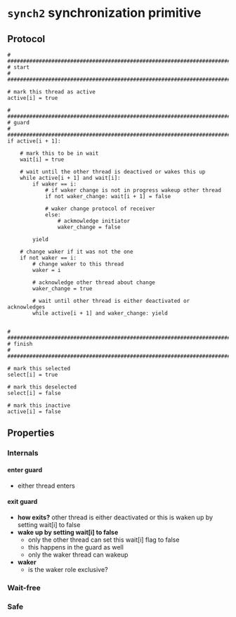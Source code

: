 `synch2` synchronization primitive
===============================================================================

Protocol
-------------------------------------------------------------------------------

    # #########################################################################
    # start
    # #########################################################################

    # mark this thread as active
    active[i] = true

    # #########################################################################
    # guard
    # #########################################################################
    if active[i + 1]:

        # mark this to be in wait 
        wait[i] = true

        # wait until the other thread is deactived or wakes this up
        while active[i + 1] and wait[i]:
            if waker == i:
                # if waker change is not in progress wakeup other thread
                if not waker_change: wait[i + 1] = false
                    
                # waker change protocol of receiver
                else:
                    # ackmowledge initiator
                    waker_change = false

            yield

        # change waker if it was not the one
        if not waker == i:
            # change waker to this thread
            waker = i

            # acknowledge other thread about change
            waker_change = true

            # wait until other thread is either deactivated or acknowledges 
            while active[i + 1] and waker_change: yield

    
    # #########################################################################
    # finish
    # #########################################################################

    # mark this selected 
    select[i] = true

    # mark this deselected
    select[i] = false

    # mark this inactive
    active[i] = false

Properties
-------------------------------------------------------------------------------

### Internals ###

#### enter guard ####

* either thread enters
 
#### exit guard ####

* **how exits?** other thread is either deactivated or this is waken up by setting wait[i] to false
* **wake up by setting wait[i] to false**
  * only the other thread can set this wait[i] flag to false
  * this happens in the guard as well
  * only the waker thread can wakeup
* **waker**
  * is the waker role exclusive?

### Wait-free ###

### Safe ###

